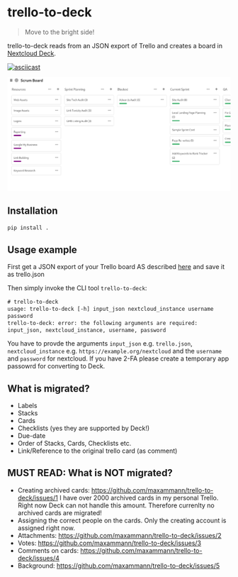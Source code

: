 # trello-to-deck
> Move to the bright side!

trello-to-deck reads from an JSON export of Trello and creates a board in [Nextcloud Deck](https://apps.nextcloud.com/apps/deck).

[![asciicast](https://asciinema.org/a/WRXxO7cLLXfAj37lFjAi0IrX5.svg)](https://asciinema.org/a/WRXxO7cLLXfAj37lFjAi0IrX5)

![](./docs/screenshot.png)

## Installation

```
pip install .
```

## Usage example

First get a JSON export of your Trello board AS described [here](https://help.trello.com/article/747-exporting-data-from-trello-1) and save it as trello.json

Then simply invoke the CLI tool `trello-to-deck`:

```console
# trello-to-deck
usage: trello-to-deck [-h] input_json nextcloud_instance username password
trello-to-deck: error: the following arguments are required: input_json, nextcloud_instance, username, password
```

You have to provde the arguments `input_json` e.g. `trello.json`, `nextcloud_instance` e.g. `https://example.org/nextcloud` and the `username` and `password` for nextcloud. If you have 2-FA please create a temporary app passowrd for converting to Deck.

## What is migrated?

* Labels
* Stacks
* Cards
* Checklists (yes they are supported by Deck!)
* Due-date
* Order of Stacks, Cards, Checklists etc.
* Link/Reference to the original trello card (as comment)

## MUST READ: What is NOT migrated?

* Creating archived cards: https://github.com/maxammann/trello-to-deck/issues/1
  I have over 2000 archived cards in my personal Trello. Right now Deck can not handle this amount. Therefore currenlty no archived cards are migrated!
* Assigning the correct people on the cards. Only the creating account is assigned right now.
* Attachments: https://github.com/maxammann/trello-to-deck/issues/2
* Votes: https://github.com/maxammann/trello-to-deck/issues/3
* Comments on cards: https://github.com/maxammann/trello-to-deck/issues/4
* Background: https://github.com/maxammann/trello-to-deck/issues/5
